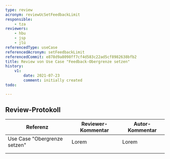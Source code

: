 ```yaml
---
type: review
acronym: reviewUcSetFeedbackLimit
responsible:
    - tza
reviewers:
    - hbu
    - jsp
    - jlü
referencedType: useCase
referencedAcronym: setFeedbackLimit
referencedCommit: e878d9a8098ff7cf4d583c22ad5cf8982638bfb2
title: Review von Use Case "Feedback-Obergrenze setzen"
history:
    v1:
        date: 2021-07-23
        comment: initially created
todo:

---
```


## Review-Protokoll

| Referenz | Reviewer-Kommentar | Autor-Kommentar |
|------------|------------------|-----------------|
| Use Case "Obergrenze setzen" | Lorem | Lorem |
|  |  |  |
|  |  |  |
